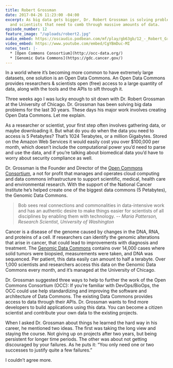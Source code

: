 ```yaml
---
title: Robert Grossman
date: 2017-04-26 11:23:00 -04:00
excerpt: As big data gets bigger, Dr. Robert Grossman is solving problems for researchers
  and scientists that need to comb through massive amounts of data.
episode_number: 12
feature_image: "/uploads/robert2.jpg"
audio_embed: https://oscaudio.podbean.com/mf/play/gb63gb/12_-_Robert_Grossman_-_Open_SourceCraft.mp3
video_embed: https://www.youtube.com/embed/CgYBmDuc-MI
notes_text: |-
  * [Open Commons Consortium](http://occ-data.org/)
  * [Genomic Data Commons](https://gdc.cancer.gov/)
---
```


In a world where it’s becoming more common to have extremely large datasets, one solution is an Open Data Commons.  An Open Data Commons provides researchers & scientists open (free) access to a large quantity of data, along with the tools and the APIs to sift through it. 

Three weeks ago I was lucky enough to sit down with Dr. Robert Grossman at the University of Chicago.  Dr. Grossman has been solving big data problems for the last 30 years. These days his major work involves creating Open Data Commons.  Let me explain.

As a researcher or scientist, your first step often involves gathering data, or maybe downloading it.  But what do you do when the data you need to access is 5 Petabytes? That’s 1024 Terabytes, or a million Gigabytes.   Stored on the Amazon Web Services it would easily cost you over $100,000 per month, which doesn’t include the computational power you’d need to parse and use the data, and if you’re talking about biomedical data you’d have to worry about security compliance as well.  

Dr. Grossman is the Founder and Director of the [Open Commons Consortium](http://occ-data.org/), a not for profit that manages and operates cloud computing and data commons infrastructure to support scientific, medical, health care and environmental research.  With the support of the National Cancer Institute he’s helped create one of the biggest data commons (5 Petabytes), the Genomic Data Commons.  

> Bob sees real connections and commonalities in data-intensive work and has an authentic desire to make things easier for scientists of all disciplines by enabling them with technology.
><cite>--  Maria Patterson, Research Scientist, University of Washington</cite>

Cancer is a disease of the genome caused by changes in the DNA, RNA, and proteins of a cell.  If researchers can identify the genomic alterations that arise in cancer, that could lead to improvements with diagnosis and treatment.  The [Genomic Data Commons](https://gdc.cancer.gov/) contains over 14,000 cases where solid tumors were biopsied, measurements were taken, and DNA was sequenced.  Per patient, this data easily can amount to half a terabyte.  Over 1,000 scientists and researchers access this data on the Genomic Data Commons every month, and it’s managed at the University of Chicago.

Dr. Grossman suggested three ways to help to further the work of the Open Commons Consortium (OCC):
If you’re familiar with DevOps/BioOps, the OCC could use help standardizing and improving the software and architecture of Data Commons.
The existing Data Commons provides access to data through their APIs.  Dr. Grossman wants to find more developers to build applications using this data.
You can become a citizen scientist and contribute your own data to the existing projects.

When I asked Dr. Grossman about things he learned the hard way in his career, he mentioned two ideas.  The first was taking the long view and staying the course.  Not giving up on projects after two years, but being persistent for longer time periods.  The other was about not getting discouraged by your failures.  As he puts it: “You only need one or two successes to justify quite a few failures.”

I couldn’t agree more.
